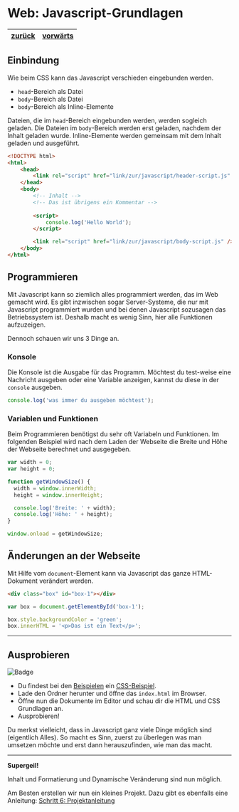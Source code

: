 # Web: Javascript-Grundlagen

| [zurück](./4-CSS-Grundlagen.md) | [vorwärts][1] |
| --- | --- |

## Einbindung

Wie beim CSS kann das Javascript verschieden eingebunden werden.

- `head`-Bereich als Datei
- `body`-Bereich als Datei
- `body`-Bereich als Inline-Elemente

Dateien, die im `head`-Bereich eingebunden werden, werden sogleich geladen. Die Dateien im `body`-Bereich werden erst geladen, nachdem der Inhalt geladen wurde.
Inline-Elemente werden gemeinsam mit dem Inhalt geladen und ausgeführt.

```html
<!DOCTYPE html>
<html>
    <head>
        <link rel="script" href="link/zur/javascript/header-script.js" />
    </head>
    <body>
        <!-- Inhalt -->
        <!-- Das ist übrigens ein Kommentar -->
        
        <script>
            console.log('Hello World');
        </script>

        <link rel="script" href="link/zur/javascript/body-script.js" />
    </body>
</html>
```

## Programmieren

Mit Javascript kann so ziemlich alles programmiert werden, das im Web gemacht wird. Es gibt inzwischen sogar Server-Systeme, die nur mit Javascript programmiert wurden und bei denen Javascript sozusagen das Betriebssystem ist.
Deshalb macht es wenig Sinn, hier alle Funktionen aufzuzeigen.

Dennoch schauen wir uns 3 Dinge an.

### Konsole

Die Konsole ist die Ausgabe für das Programm. Möchtest du test-weise eine Nachricht ausgeben oder eine Variable anzeigen, kannst du diese in der `console` ausgeben.

```javascript
console.log('was immer du ausgeben möchtest');
```

### Variablen und Funktionen

Beim Programmieren benötigst du sehr oft Variabeln und Funktionen. Im folgenden Beispiel wird nach dem Laden der Webseite die Breite und Höhe der Webseite berechnet und ausgegeben.

```javascript
var width = 0;
var height = 0;

function getWindowSize() {
  width = window.innerWidth;
  height = window.innerHeight;

  console.log('Breite: ' + width);
  console.log('Höhe: ' + height);
}

window.onload = getWindowSize;
```

## Änderungen an der Webseite

Mit Hilfe vom `document`-Element kann via Javascript das ganze HTML-Dokument verändert werden.

```html
<div class="box" id="box-1"></div>
```

```javascript
var box = document.getElementById('box-1');

box.style.backgroundColor = 'green';
box.innerHTML = '<p>Das ist ein Text</p>';
```

---

## Ausprobieren

![Badge](https://img.shields.io/badge/Aufgabe-Ausprobieren-orange)

- Du findest bei den [Beispielen](../examples) ein [CSS-Beispiel](../examples/css-grundlagen).
- Lade den Ordner herunter und öffne das `index.html` im Browser.
- Öffne nun die Dokumente im Editor und schau dir die HTML und CSS Grundlagen an.
- Ausprobieren!

Du merkst vielleicht, dass in Javascript ganz viele Dinge möglich sind (eigentlich Alles).
So macht es Sinn, zuerst zu überlegen was man umsetzen möchte und erst dann herauszufinden, wie man das macht.

---

**Supergeil!**

Inhalt und Formatierung und Dynamische Veränderung sind nun möglich.

Am Besten erstellen wir nun ein kleines Projekt. Dazu gibt es ebenfalls eine Anleitung: [Schritt 6: Projektanleitung][1]

[1]: 6-Projektanleitung.md
